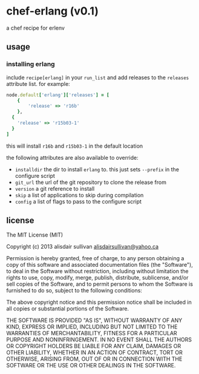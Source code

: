 # chef-erlang (v0.1) #

a chef recipe for erlenv

## usage ##

### installing erlang ###

include `recipe[erlang]` in your `run_list` and add releases to the `releases`
attribute list. for example:

```ruby
node.default['erlang']['releases'] = [
	{ 
		'release' => 'r16b'
	},
  {
    'release' => 'r15b03-1'
  }
]
```

this will install `r16b` and `r15b03-1` in the default location

the following attributes are also available to override:

* `installdir`
  the dir to install `erlang` to. this just sets `--prefix` in the
  configure script
* `git_url`
  the url of the git repository to clone the release from
* `version`
  a git reference to install
* `skip`
  a list of applications to skip during compilation
* `config`
  a list of flags to pass to the configure script


## license ##

The MIT License (MIT)

Copyright (c) 2013 alisdair sullivan <alisdairsullivan@yahoo.ca>

Permission is hereby granted, free of charge, to any person obtaining a copy
of this software and associated documentation files (the "Software"), to deal
in the Software without restriction, including without limitation the rights
to use, copy, modify, merge, publish, distribute, sublicense, and/or sell
copies of the Software, and to permit persons to whom the Software is
furnished to do so, subject to the following conditions:

The above copyright notice and this permission notice shall be included in
all copies or substantial portions of the Software.

THE SOFTWARE IS PROVIDED "AS IS", WITHOUT WARRANTY OF ANY KIND, EXPRESS OR
IMPLIED, INCLUDING BUT NOT LIMITED TO THE WARRANTIES OF MERCHANTABILITY,
FITNESS FOR A PARTICULAR PURPOSE AND NONINFRINGEMENT. IN NO EVENT SHALL THE
AUTHORS OR COPYRIGHT HOLDERS BE LIABLE FOR ANY CLAIM, DAMAGES OR OTHER
LIABILITY, WHETHER IN AN ACTION OF CONTRACT, TORT OR OTHERWISE, ARISING FROM,
OUT OF OR IN CONNECTION WITH THE SOFTWARE OR THE USE OR OTHER DEALINGS IN
THE SOFTWARE.